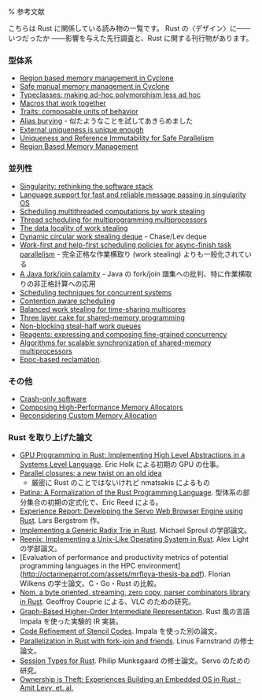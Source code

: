 % 参考文献

こちらは Rust に関係している読み物の一覧です。
Rust の〈デザイン〉に―― いつだったか ――影響を与えた先行調査と、Rust に関する刊行物があります。

<!--This is a reading list of material relevant to Rust. It includes prior
research that has - at one time or another - influenced the design of
Rust, as well as publications about Rust.-->

### 型体系

<!-- ### Type system -->

* [Region based memory management in Cyclone](http://209.68.42.137/ucsd-pages/Courses/cse227.w03/handouts/cyclone-regions.pdf)
* [Safe manual memory management in Cyclone](http://www.cs.umd.edu/projects/PL/cyclone/scp.pdf)
* [Typeclasses: making ad-hoc polymorphism less ad hoc](http://www.ps.uni-sb.de/courses/typen-ws99/class.ps.gz)
* [Macros that work together](https://www.cs.utah.edu/plt/publications/jfp12-draft-fcdf.pdf)
* [Traits: composable units of behavior](http://scg.unibe.ch/archive/papers/Scha03aTraits.pdf)
* [Alias burying](http://www.cs.uwm.edu/faculty/boyland/papers/unique-preprint.ps) - 似たようなことを試してあきらめました
* [External uniqueness is unique enough](http://www.cs.uu.nl/research/techreps/UU-CS-2002-048.html)
* [Uniqueness and Reference Immutability for Safe Parallelism](https://research.microsoft.com/pubs/170528/msr-tr-2012-79.pdf)
* [Region Based Memory Management](http://www.cs.ucla.edu/~palsberg/tba/papers/tofte-talpin-iandc97.pdf)

### 並列性

<!-- ### Concurrency -->

* [Singularity: rethinking the software stack](https://research.microsoft.com/pubs/69431/osr2007_rethinkingsoftwarestack.pdf)
* [Language support for fast and reliable message passing in singularity OS](https://research.microsoft.com/pubs/67482/singsharp.pdf)
* [Scheduling multithreaded computations by work stealing](http://supertech.csail.mit.edu/papers/steal.pdf)
* [Thread scheduling for multiprogramming multiprocessors](http://www.eecis.udel.edu/%7Ecavazos/cisc879-spring2008/papers/arora98thread.pdf)
* [The data locality of work stealing](http://www.aladdin.cs.cmu.edu/papers/pdfs/y2000/locality_spaa00.pdf)
* [Dynamic circular work stealing deque](http://citeseerx.ist.psu.edu/viewdoc/download?doi=10.1.1.170.1097&rep=rep1&type=pdf) - Chase/Lev deque
* [Work-first and help-first scheduling policies for async-finish task parallelism](http://www.cs.rice.edu/%7Eyguo/pubs/PID824943.pdf) - 完全正格な作業横取り (work stealing) よりも一般化されている
* [A Java fork/join calamity](http://www.coopsoft.com/ar/CalamityArticle.html) - Java の fork/join 譜集への批判、特に作業横取りの非正格計算への応用
* [Scheduling techniques for concurrent systems](http://www.stanford.edu/~ouster/cgi-bin/papers/coscheduling.pdf)
* [Contention aware scheduling](http://www.blagodurov.net/files/a8-blagodurov.pdf)
* [Balanced work stealing for time-sharing multicores](http://www.cse.ohio-state.edu/hpcs/WWW/HTML/publications/papers/TR-12-1.pdf)
* [Three layer cake for shared-memory programming](http://dl.acm.org/citation.cfm?id=1953616&dl=ACM&coll=DL&CFID=524387192&CFTOKEN=44362705)
* [Non-blocking steal-half work queues](http://www.cs.bgu.ac.il/%7Ehendlerd/papers/p280-hendler.pdf)
* [Reagents: expressing and composing fine-grained concurrency](http://www.mpi-sws.org/~turon/reagents.pdf)
* [Algorithms for scalable synchronization of shared-memory multiprocessors](https://www.cs.rochester.edu/u/scott/papers/1991_TOCS_synch.pdf)
* [Epoc-based reclamation](https://www.cl.cam.ac.uk/techreports/UCAM-CL-TR-579.pdf).

### その他

<!-- ### Others -->

* [Crash-only software](https://www.usenix.org/legacy/events/hotos03/tech/full_papers/candea/candea.pdf)
* [Composing High-Performance Memory Allocators](http://people.cs.umass.edu/~emery/pubs/berger-pldi2001.pdf)
* [Reconsidering Custom Memory Allocation](http://people.cs.umass.edu/~emery/pubs/berger-oopsla2002.pdf)

### Rust を取り上げた論文

<!-- ### Papers *about* Rust
日本語では間違うおそれがないため強調をなくしました -->

* [GPU Programming in Rust: Implementing High Level Abstractions in a
Systems Level
Language](http://www.cs.indiana.edu/~eholk/papers/hips2013.pdf). Eric Holk による初期の GPU の仕事。
* [Parallel closures: a new twist on an old
  idea](https://www.usenix.org/conference/hotpar12/parallel-closures-new-twist-old-idea)
  - 厳密に Rust のことではないけれど nmatsakis によるもの
* [Patina: A Formalization of the Rust Programming
  Language](ftp://ftp.cs.washington.edu/tr/2015/03/UW-CSE-15-03-02.pdf). 型体系の部分集合の初期の定式化で、Eric Reed による。
* [Experience Report: Developing the Servo Web Browser Engine using
  Rust](http://arxiv.org/abs/1505.07383). Lars Bergstrom 作。
* [Implementing a Generic Radix Trie in
  Rust](https://michaelsproul.github.io/rust_radix_paper/rust-radix-sproul.pdf). Michael Sproul の学部論文。
* [Reenix: Implementing a Unix-Like Operating System in
  Rust](http://scialex.github.io/reenix.pdf). Alex Light の学部論文。
* [Evaluation of performance and productivity metrics of potential
  programming languages in the HPC environment]
  (http://octarineparrot.com/assets/mrfloya-thesis-ba.pdf).
  Florian Wilkens の学士論文。C・Go・Rust の比較。
* [Nom, a byte oriented, streaming, zero copy, parser combinators library
  in Rust](http://spw15.langsec.org/papers/couprie-nom.pdf). Geoffroy Couprie による、VLC のための研究。
* [Graph-Based Higher-Order Intermediate
  Representation](http://compilers.cs.uni-saarland.de/papers/lkh15_cgo.pdf). Rust 風の言語 Impala を使った実験的 IR 実装。
* [Code Refinement of Stencil
  Codes](http://compilers.cs.uni-saarland.de/papers/ppl14_web.pdf). Impala を使った別の論文。
* [Parallelization in Rust with fork-join and
  friends](http://publications.lib.chalmers.se/records/fulltext/219016/219016.pdf). Linus
  Farnstrand の修士論文。
* [Session Types for
  Rust](http://munksgaard.me/papers/laumann-munksgaard-larsen.pdf). Philip
  Munksgaard の修士論文。Servo のための研究。
* [Ownership is Theft: Experiences Building an Embedded OS in Rust - Amit Levy, et. al.](http://amitlevy.com/papers/tock-plos2015.pdf)
